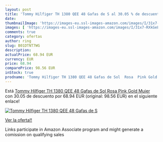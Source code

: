 ```yaml
---
layout: post
title: 'Tommy Hilfiger TH 1380 QEE 48 Gafas de S al 30.05 % de descuento'
date: 
thumbnailImage: 'https://images-eu.ssl-images-amazon.com/images/I/31x7-RXkGeL._SL200_.jpg'
images: [ 'https://images-eu.ssl-images-amazon.com/images/I/31x7-RXkGeL._SL200_.jpg' ]
comments: true
category: ofertas
author: ring
slug: B01DTNT7WG
description:
actualPrice: 68.94 EUR
currency: EUR
price: 68.94
comparePrice: 98.56 EUR
inStock: true
prodname: 'Tommy Hilfiger TH 1380 QEE 48 Gafas de Sol  Rosa  Pink Gold   Mujer'
---
```


Está [Tommy Hilfiger TH 1380 QEE 48 Gafas de Sol  Rosa  Pink Gold   Mujer](https://www.amazon.es/dp/B01DTNT7WG/?tag=tolees-21) con 30.05 de descuento por 68.94 EUR (original: 98.56 EUR) en el siguiente enlace!

[![Tommy Hilfiger TH 1380 QEE 48 Gafas de S](https://images-eu.ssl-images-amazon.com/images/I/31x7-RXkGeL._SL200_.jpg)](https://www.amazon.es/dp/B01DTNT7WG/?tag=tolees-21)

[Ver la oferta!!](https://www.amazon.es/dp/B01DTNT7WG/?tag=tolees-21)

Links participate in Amazon Associate program and might generate a comission on qualifying sales


